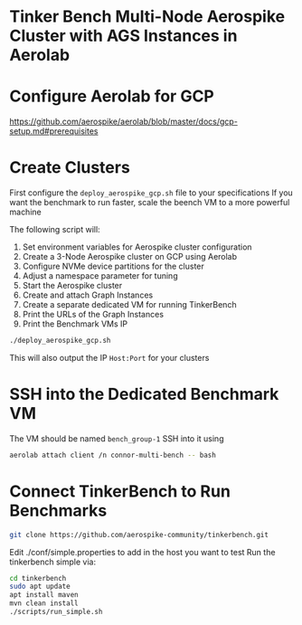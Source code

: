 # Tinker Bench Multi-Node Aerospike Cluster with AGS Instances in Aerolab

# Configure Aerolab for GCP
https://github.com/aerospike/aerolab/blob/master/docs/gcp-setup.md#prerequisites

# Create Clusters
First configure the `deploy_aerospike_gcp.sh` file to your specifications
If you want the benchmark to run faster, scale the beench VM to a more powerful machine

The following script will:
1. Set environment variables for Aerospike cluster configuration
2. Create a 3-Node Aerospike cluster on GCP using Aerolab
3. Configure NVMe device partitions for the cluster
4. Adjust a namespace parameter for tuning
5. Start the Aerospike cluster
6. Create and attach Graph Instances
7. Create a separate dedicated VM for running TinkerBench
8. Print the URLs of the Graph Instances
9. Print the Benchmark VMs IP

```bash
./deploy_aerospike_gcp.sh
```
This will also output the IP `Host:Port` for your clusters

# SSH into the Dedicated Benchmark VM
The VM should be named `bench_group-1`
SSH into it using
```bash
aerolab attach client /n connor-multi-bench -- bash
```

# Connect TinkerBench to Run Benchmarks
```bash
git clone https://github.com/aerospike-community/tinkerbench.git
```

Edit ./conf/simple.properties to add in the host you want to test
Run the tinkerbench simple via:
```bash
cd tinkerbench
sudo apt update
apt install maven
mvn clean install
./scripts/run_simple.sh
```